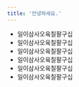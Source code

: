 ```yaml
---
title: '안녕하세요.'
---
```


- 일이삼사오육칠팔구십
- 일이삼사오육칠팔구십
- 일이삼사오육칠팔구십
- 일이삼사오육칠팔구십
- 일이삼사오육칠팔구십
- 일이삼사오육칠팔구십


